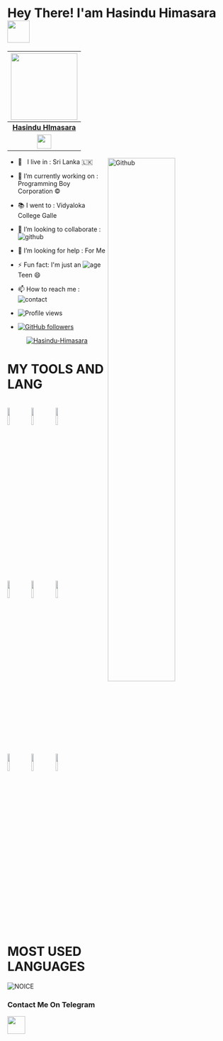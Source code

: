 # Hey There! I'am Hasindu Himasara<img src="https://raw.githubusercontent.com/MartinHeinz/MartinHeinz/master/wave.gif" width="50px">
<!-- Your badges
You can use the website to generate badges: https://shields.io/
-->
| <a href="https://t.me/HASINDU_HIMASARA"><img src="https://telegra.ph/file/0f9ad7b6a6cabc9a4bbdc.jpg" width="150px" height="150px" /></a> |
|:---------------------------------------------------------------------------------------------------------------------------------------: |
|       **[Hasindu HImasara](https://t.me/HASINDU_HIMASARA)**                                                                                |
| <a href="https://t.me/HASINDU_HIMASARA"><img src="https://cdn4.iconfinder.com/data/icons/logos-and-brands/512/335_Telegram_logo-256.png" width="32px" height="32px"></a>                                                                                                                                                                </a>                                          
<img width="55%" align="right" alt="Github" src="https://raw.githubusercontent.com/onimur/.github/master/.resources/git-header.svg" />
<!-- Your badges
You can use the website to generate badges: https://shields.io/
-->

- 🚶‍ &nbsp; I live in : Sri Lanka 🇱🇰 <br>
- 🔭 I’m currently working on : Programming Boy Corporation ©️ <br>
- 📚 I went to : Vidyaloka College Galle <br>
- 👯 I’m looking to collaborate : ![github](https://img.shields.io/badge/On-Github-black) <br>
- 🤔 I’m looking for help : For Me <br>
- ⚡ Fun fact: I'm just an ![age](https://img.shields.io/badge/Age-15-yellow) Teen 😄
- 📫 How to reach me : ![contact](https://img.shields.io/badge/Contact%20me-On%20Telegram-blue)


- ![Profile views](https://gpvc.arturio.dev/Hasindu-Himasara)
- [![GitHub followers](https://img.shields.io/github/followers/Hasindu-Himasara.svg?style=social&label=Follow&maxAge=2592000)](https://github.com/Hasindu-Himasara?tab=followers)
  

<p align="center"> <a href="https://github.com/Hasindu-Himasara"><img src="https://github-profile-trophy.vercel.app/?username=Hasindu-Himasara&no-bg=true" alt="Hasindu-Himasara" /></a> </p>




# MY TOOLS AND LANG

<p align ="left">
  <br />
  <code><img width="10%"  src="https://www.vectorlogo.zone/logos/json/json-ar21.svg"></code>
  <code><img width="10%"   src="https://www.vectorlogo.zone/logos/git-scm/git-scm-ar21.svg"></code>
  <code><img width="10%"   src="https://www.vectorlogo.zone/logos/python/python-ar21.svg"></code>
  <br />
  <code><img width="10%"  src="https://www.vectorlogo.zone/logos/mysql/mysql-ar21.svg"></code>
  <code><img width="10%"  src="https://www.vectorlogo.zone/logos/sqlite/sqlite-ar21.svg"></code>
  <code><img width="10%"  src="https://www.vectorlogo.zone/logos/firebase/firebase-ar21.svg"></code>
  <br />
  <code><img width="10%"  src="https://www.vectorlogo.zone/logos/w3_html5/w3_html5-ar21.svg"></code>
  <code><img width="10%"  src="https://www.vectorlogo.zone/logos/github/github-ar21.svg"></code>
  <code><img width="10%"  src="https://www.vectorlogo.zone/logos/gitlab/gitlab-ar21.svg"></code>
  <br>
</p>  



# MOST USED LANGUAGES
![NOICE](https://github-readme-stats.vercel.app/api/top-langs/?username=Hasindu-Himasara&theme=dark&show_icons=true)

                                                          
                                                              
### Contact Me On Telegram
                                                              
<a href="https://t.me/HASINDU_HIMASARA" target="blank"><img align="center" src="https://cdn4.iconfinder.com/data/icons/logos-and-brands/512/335_Telegram_logo-256.png"  height="40" width="40" /></a> &nbsp;&nbsp;
</p>

